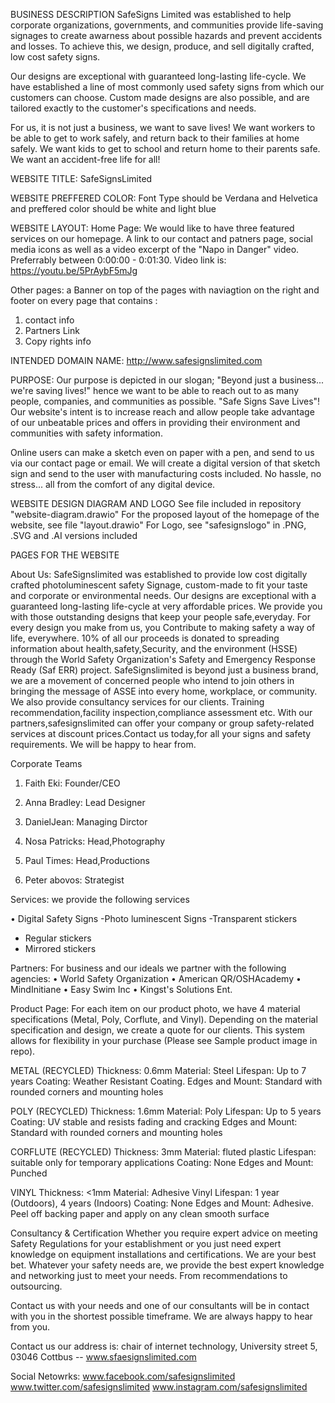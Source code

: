 BUSINESS DESCRIPTION
SafeSigns Limited was established to help corporate organizations, governments, and communities provide life-saving signages to create awarness about possible hazards and prevent accidents and losses. To achieve this, we design, produce, and sell digitally crafted, low cost safety signs.

Our designs are exceptional with guaranteed long-lasting life-cycle. We have established a line of most commonly used safety signs from which our customers can choose. Custom made designs are also possible, and are tailored exactly to the customer's specifications and needs.

For us, it is not just a business, we want to save lives! We want workers to be able to get to work safely, and return back to their families at home safely. We want kids to get to school and return home to their parents safe. We want an accident-free life for all!

WEBSITE TITLE:
SafeSignsLimited

WEBSITE PREFFERED COLOR:
Font Type should be Verdana and Helvetica
and preffered color should be white and light blue 

WEBSITE LAYOUT:
Home Page:
We would like to have three featured services on our homepage. A link to our contact and patners page, social media icons as well as a video excerpt of the "Napo in Danger" video. Preferrably between 0:00:00 - 0:01:30. Video link is: https://youtu.be/5PrAybF5mJg

Other pages:
a Banner on top of the pages  with naviagtion on the right and footer on every page that contains :
1. contact info
2. Partners Link
3. Copy rights info


INTENDED DOMAIN NAME:
http://www.safesignslimited.com

PURPOSE:
Our purpose is depicted in our slogan; "Beyond just a business... we're saving lives!" hence we want to be able to reach out to as many people, companies, and communities as possible. "Safe Signs Save Lives"! Our website's intent is to increase reach and allow people take advantage of our unbeatable prices and offers in providing their environment and communities with safety information.

Online users can make a sketch even on paper with a pen, and send to us via our contact page or email. We will create a digital version of that sketch sign and send to the user with manufacturing costs included. No hassle, no stress... all from the comfort of any digital device.


WEBSITE DESIGN DIAGRAM AND LOGO
See file included in repository "website-diagram.drawio"
For the proposed layout of the homepage of the website, see file "layout.drawio"
For Logo, see "safesignslogo" in .PNG, .SVG and .AI versions included

PAGES FOR THE WEBSITE

About Us: 
SafeSignslimited was established to provide low cost digitally crafted photoluminescent safety Signage, custom-made to fit your taste and corporate or environmental needs. Our designs are exceptional with a guaranteed long-lasting life-cycle at very affordable prices. We provide you with those outstanding designs that keep your people safe,everyday. For every design you make from us, you Contribute to making safety a way of life, everywhere. 10% of all our proceeds is donated to spreading information about health,safety,Security, and the environment (HSSE) through the World Safety Organization's Safety and Emergency Response Ready (Saf ERR) project. SafeSignslimited is beyond just a business brand, we are a movement of concerned people who intend to join others in bringing the message of ASSE into every home, workplace, or community. We also provide consultancy services for our clients. Training recommendation,facility inspection,compliance assessment etc. With our partners,safesignslimited can offer your company or group safety-related services at discount prices.Contact us today,for all your signs and safety requirements. We will be happy to hear from.<br>

Corporate Teams
1. Faith Eki: Founder/CEO
    
2. Anna Bradley: Lead Designer 

3. DanielJean: Managing Dirctor

4. Nosa Patricks: Head,Photography

5. Paul Times: Head,Productions
6. Peter abovos: Strategist


Services: we provide the following services 

• Digital Safety Signs
  -Photo luminescent Signs
  -Transparent stickers
   * Regular stickers
   * Mirrored stickers
   
Partners: For business and our ideals we partner with the following agencies:
• World Safety Organization
• American QR/OSHAcademy
• MindInitiane
• Easy Swim Inc
• Kingst's Solutions Ent.

Product Page:
For each item on our product photo, we have 4 material specifications (Metal, Poly, Corflute, and Vinyl). Depending on the material specification and design, we create a quote for our clients. This system allows for flexibility in your purchase (Please see Sample product image in repo).

METAL (RECYCLED) Thickness: 0.6mm Material: Steel Lifespan: Up to 7 years Coating: Weather Resistant Coating. Edges and Mount: Standard with rounded corners and mounting holes

POLY (RECYCLED) Thickness: 1.6mm Material: Poly Lifespan: Up to 5 years Coating: UV stable and resists fading and cracking Edges and Mount: Standard with rounded corners and mounting holes

CORFLUTE (RECYCLED) Thickness: 3mm Material: fluted plastic Lifespan: suitable only for temporary applications Coating: None Edges and Mount: Punched

VINYL Thickness: <1mm Material: Adhesive Vinyl Lifespan: 1 year (Outdoors), 4 years (Indoors) Coating: None Edges and Mount: Adhesive. Peel off backing paper and apply on any clean smooth surface

Consultancy & Certification
Whether you require expert advice on meeting Safety Regulations for your establishment or you just need expert knowledge on equipment installations and certifications. We are your best bet. Whatever your safety needs are, we provide the best expert knowledge and networking just to meet your needs. From recommendations to outsourcing.

Contact us with your needs and one of our consultants will be in contact with you in the shortest possible timeframe. We are always happy to hear from you.
  

Contact us
our address is: chair of internet technology, University street 5, 03046 Cottbus
-- www.sfaesignslimited.com

Social Netowrks: 
www.facebook.com/safesignslimited
www.twitter.com/safesignslimited
www.instagram.com/safesignslimited

